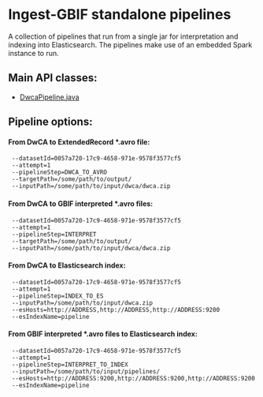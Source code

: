 # Ingest-GBIF standalone pipelines

A collection of pipelines that run from a single jar for interpretation and indexing into Elasticsearch.
The pipelines make use of an embedded Spark instance to run.

## Main API classes:
 - [DwcaPipeline.java](./src/main/java/org/gbif/pipelines/standalone/DwcaPipeline.java)

## Pipeline options:

#### From DwCA to ExtendedRecord *.avro file:
```
 --datasetId=0057a720-17c9-4658-971e-9578f3577cf5
 --attempt=1
 --pipelineStep=DWCA_TO_AVRO
 --targetPath=/some/path/to/output/
 --inputPath=/some/path/to/input/dwca/dwca.zip
```

#### From DwCA to GBIF interpreted *.avro files:
```
 --datasetId=0057a720-17c9-4658-971e-9578f3577cf5
 --attempt=1
 --pipelineStep=INTERPRET
 --targetPath=/some/path/to/output/
 --inputPath=/some/path/to/input/dwca/dwca.zip
```

#### From DwCA to Elasticsearch index:
```
 --datasetId=0057a720-17c9-4658-971e-9578f3577cf5
 --attempt=1
 --pipelineStep=INDEX_TO_ES
 --inputPath=/some/path/to/input/dwca.zip
 --esHosts=http://ADDRESS,http://ADDRESS,http://ADDRESS:9200
 --esIndexName=pipeline
```

#### From GBIF interpreted *.avro files to Elasticsearch index:
```
 --datasetId=0057a720-17c9-4658-971e-9578f3577cf5
 --attempt=1
 --pipelineStep=INTERPRET_TO_INDEX
 --inputPath=/some/path/to/input/pipelines/
 --esHosts=http://ADDRESS:9200,http://ADDRESS:9200,http://ADDRESS:9200
 --esIndexName=pipeline
 ```